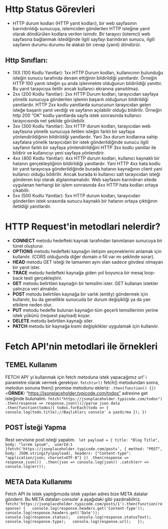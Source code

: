 # Http Status Görevleri
* HTTP durum kodları (HTTP yanıt kodları), bir web sayfasının barındırıldığı sunucuya, istemciden gönderilen HTTP isteğine yanıt olarak döndürülen kodlara verilen isimdir. Bir tarayıcı (istemci) web sayfasına bağlanmak istediğinde ilgili sayfayı barındıran sunucu, ilgili sayfanın durumu durumu ile alakalı bir cevap (yanıt) döndürür. 
## Http Sınıfları:
* 1XX (100 Kodlu Yanıtlar): 1xx HTTP Durum kodları, kullanıcının bulunduğu isteğin sunucu tarafında devam ettiğinin bildirildiği yanıtlardır. Örneğin HTTP 100 yanıtı isteğin şu anda işlenmekte olduğunun bildirildiği yanıttır. Bu yanıt tarayıcıya iletilir ancak kullanıcı ekranına yansıtılmaz.
* 2xx (200 Kodlu Yanıtlar): 2xx HTTP Durum kodları, tarayıcıdan sayfaya yönelik sunucuya gönderilen işlemin başarılı olduğunun bildirildiği yanıtlardır. HTTP 2xx kodlu yanıtlarda sunucunun tarayıcıdan gelen isteğe başarılı yanıt verdiği ve sayfanın açılabilir olduğu bildirilir. Örneğin http 200 “OK” kodlu yanıtlarda sayfa istek sonrasında kullanıcı tarayıcısında net şekilde görülebilir.
* 3xx (300 Kodlu Yanıtlar): 3xx HTTP durum kodları, tarayıcıdan web sayfasına yönelik sunucuya iletilen isteğin farklı bir sayfaya yönlendirildiğinin bildirildiği yanıtlardır. Yani 3xx durum kodlarına sahip sayfalara yönelik tarayıcıdan bir istek gönderildiğinde sunucu ilgili sayfanın farklı bir sayfaya yönlendirildiğini HTTP 3xx kodlu yanıtlar ile bildirir ve kullanıcıyı yeni sayfaya yönlendirir.
* 4xx (400 Kodlu Yanıtlar): 4xx HTTP durum kodları, kullanıcı kaynaklı bir hatanın gerçekleştiğinin bildirildiği yanıtlardır. Yani HTTP 4xx hata kodlu bir yanıt tarayıcıya gönderildiğinde burada hatanın kaynağının client yani kullanıcı olduğu bildirilir. Ancak burada ki kullanıcı salt tarayıcıdan isteği gönderen kişi olarak algılanmamalıdır. Web sayfasını barındıran sitede uygulanan herhangi bir işlem sonrasında 4xx HTTP hata kodları ortaya çıkabilir.
* 5xx (500 Kodlu Yanıtlar): 5xx HTTP durum kodları, tarayıcıdan gönderilen istek sırasında sunucu kaynaklı bir hatanın ortaya çıktığının iletildiği yanıtlardır.
# HTTP Request'in metodlari  nelerdir? 
* <b>CONNECT</b> metodu hedefteki kaynak tarafından tanımlanan sunucuya bir tünel oluşturur.
* <b>OPTIONS</b> metodu hedefteki kaynağın iletişim seçeneklerini anlamak için kullanılır. (CORS olduğunda diğer domain o fiil var mı şeklinde sorar).
* <b>HEAD</b> metodu GET isteği ile tamamen aynı olan sadece gövdesi olmayan bir yanıt ister.
* <b>TRACE</b> metodu hedefteki kaynağa giden yol boyunca bir mesaj loop-back testi gerçekleştirir.
* <b>GET</b>  metodu belirtilen kaynağın bir temsilini ister. GET kullanan istekler yalnızca veri almalıdır.
* <b>POST</b> metodu belirtilen kaynağa bir varlık (entity) göndermek için kullanılır, bu da genellikle sunucuda bir durum değişikliği ya da yan etkilere neden olur.
* <b>PUT</b> metodu hedefte bulunan kaynağın tüm geçerli temsillerinin yerine istek yükünü (request payload) koyar.
* <b>DELETE</b> metodu belirtilen kaynağı siler.
* <b>PATCH</b> metodu bir kaynağa kısmi değişiklikler uygulamak için kullanılır.

# Fetch API'nin metodlari ile örnekleri
## TEMEL Kullanım
FETCH API’ yi kullanmak için fetch metoduna istek yapacağımız url’ i parametre olarak vermek gerekiyor.
`` fetch(url) ``
fetch() metodundan sonra, metodun sonuna then() promise metodunu ekleriz:
`` .then(function() {}) ``
<<b>ÖRNEK:</b> “https://jsonplaceholder.typicode.com/todos” adresine get isteğinde bulunalım.
`` fetch("https://jsonplaceholder.typicode.com/todos")
  .then(response => response.json())//parse json data
  .then(function(todos){
    todos.forEach(todo => {
        console.log(todo.title);//Başlıkları console' a yazdırma
    });
}) ``
## POST İsteği Yapma
Rest servisine post isteği yapalım.
`` let payload = {
    title: "Blog Title",
    body: "lorem ipsum", 
    userId:1
  }fetch('https://jsonplaceholder.typicode.com/posts', {
    method: "POST",
    body: JSON.stringify(payload),
    headers: {"Content-type": "application/json; charset=UTF-8"}
  })
  .then(response => response.json()) 
  .then(json => console.log(json))
  .catch(err => console.log(err));``
## META Data Kullanımı
Fetch API ile istek yaptığımızda istek yapılan adres bize META datalar gönderir. Bu META dataları console’ a aşağıdaki gibi yazdırabiliriz.
`` fetch('https://jsonplaceholder.typicode.com/posts/1').then(function(response) {  
    console.log(response.headers.get('Content-Type'));  
    console.log(response.headers.get('Date'));
    console.log(response.status);  
    console.log(response.statusText);  
    console.log(response.type);  
    console.log(response.url);  
}); ``
